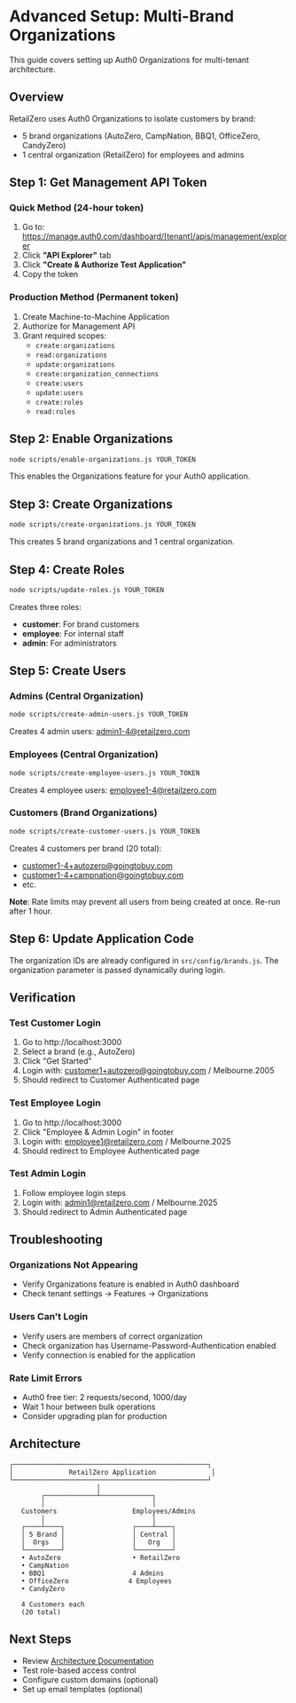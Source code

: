 # Advanced Setup: Multi-Brand Organizations

This guide covers setting up Auth0 Organizations for multi-tenant architecture.

## Overview

RetailZero uses Auth0 Organizations to isolate customers by brand:
- 5 brand organizations (AutoZero, CampNation, BBQ1, OfficeZero, CandyZero)
- 1 central organization (RetailZero) for employees and admins

## Step 1: Get Management API Token

### Quick Method (24-hour token)
1. Go to: https://manage.auth0.com/dashboard/[tenant]/apis/management/explorer
2. Click **"API Explorer"** tab
3. Click **"Create & Authorize Test Application"**
4. Copy the token

### Production Method (Permanent token)
1. Create Machine-to-Machine Application
2. Authorize for Management API
3. Grant required scopes:
   - `create:organizations`
   - `read:organizations`
   - `update:organizations`
   - `create:organization_connections`
   - `create:users`
   - `update:users`
   - `create:roles`
   - `read:roles`

## Step 2: Enable Organizations

```bash
node scripts/enable-organizations.js YOUR_TOKEN
```

This enables the Organizations feature for your Auth0 application.

## Step 3: Create Organizations

```bash
node scripts/create-organizations.js YOUR_TOKEN
```

This creates 5 brand organizations and 1 central organization.

## Step 4: Create Roles

```bash
node scripts/update-roles.js YOUR_TOKEN
```

Creates three roles:
- **customer**: For brand customers
- **employee**: For internal staff
- **admin**: For administrators

## Step 5: Create Users

### Admins (Central Organization)
```bash
node scripts/create-admin-users.js YOUR_TOKEN
```

Creates 4 admin users: admin1-4@retailzero.com

### Employees (Central Organization)
```bash
node scripts/create-employee-users.js YOUR_TOKEN
```

Creates 4 employee users: employee1-4@retailzero.com

### Customers (Brand Organizations)
```bash
node scripts/create-customer-users.js YOUR_TOKEN
```

Creates 4 customers per brand (20 total):
- customer1-4+autozero@goingtobuy.com
- customer1-4+campnation@goingtobuy.com
- etc.

**Note**: Rate limits may prevent all users from being created at once. Re-run after 1 hour.

## Step 6: Update Application Code

The organization IDs are already configured in `src/config/brands.js`. The organization parameter is passed dynamically during login.

## Verification

### Test Customer Login
1. Go to http://localhost:3000
2. Select a brand (e.g., AutoZero)
3. Click "Get Started"
4. Login with: customer1+autozero@goingtobuy.com / Melbourne.2005
5. Should redirect to Customer Authenticated page

### Test Employee Login
1. Go to http://localhost:3000
2. Click "Employee & Admin Login" in footer
3. Login with: employee1@retailzero.com / Melbourne.2025
4. Should redirect to Employee Authenticated page

### Test Admin Login
1. Follow employee login steps
2. Login with: admin1@retailzero.com / Melbourne.2025
3. Should redirect to Admin Authenticated page

## Troubleshooting

### Organizations Not Appearing
- Verify Organizations feature is enabled in Auth0 dashboard
- Check tenant settings → Features → Organizations

### Users Can't Login
- Verify users are members of correct organization
- Check organization has Username-Password-Authentication enabled
- Verify connection is enabled for the application

### Rate Limit Errors
- Auth0 free tier: 2 requests/second, 1000/day
- Wait 1 hour between bulk operations
- Consider upgrading plan for production

## Architecture

```
┌─────────────────────────────────────────────────┐
│              RetailZero Application              │
└─────────────────────────────────────────────────┘
                      │
        ┌─────────────┴─────────────┐
        │                           │
   Customers                   Employees/Admins
        │                           │
   ┌────┴────┐                 ┌────┴────┐
   │ 5 Brand │                 │ Central │
   │  Orgs   │                 │   Org   │
   └─────────┘                 └─────────┘
   • AutoZero                  • RetailZero
   • CampNation               
   • BBQ1                      4 Admins
   • OfficeZero               4 Employees
   • CandyZero
   
   4 Customers each
   (20 total)
```

## Next Steps

- Review [Architecture Documentation](../architecture/MULTI_BRAND_ARCHITECTURE.md)
- Test role-based access control
- Configure custom domains (optional)
- Set up email templates (optional)
